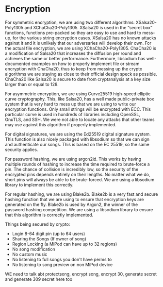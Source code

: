 # Encryption

For symmetric encryption, we are using two different algorithms: XSalsa20-Poly1305 and XChaCha20-Poly1305. XSalsa20 is used in the “secret box” functions, functions pre-packed so they are easy to use and hard to mess-up, for the various string encryption cases. XSalsa20 has no known attacks against it and it is unlikely that our adversaries will develop their own. For the actual file encryption, we are using XChaCha20-Poly1305. ChaCha20 is a modification of Salsa20 that increases the diffusion per round and achieves the same or better performance. Furthermore, libsodium has well-documented examples on how to properly implement file or stream encryption with ChaCha20, thus to keep from messing up the crypto algorithms we are staying as close to their official design speck as possible. ChaCha20 like Salsa20 is secure to date from cryptanalysis at a key size larger than or equal to 128.

For asymmetric encryption, we are using Curve25519 high-speed elliptic curve cryptography. This, like Salsa20, has a well made public-private box system that is very hard to mess up that we are using to write our encryption functions. Only small strings will be encrypted with ECC. This particular curve is used in hundreds of libraries including OpenSSL, GnuTLS, and SSH. We were not able to locate any attacks that other teams may use against this algorithm if properly implemented.

For digital signatures, we are using the Ed25519 digital signature system. This function is also nicely packaged with libsodium so that we can sign and authenticate our songs. This is based on the EC 25519, so the same security applies.

For password hashing, we are using argon2id. This works by having multiple rounds of hashing to increase the time required to brute-force a pin. The chance of collision is incredibly low, so the security of the encrypted pins depends entirely on their lengths. No matter what we do, short pins will always be able to be brute-forced. We are using a libsodium library to implement this correctly.

For regular hashing, we are using Blake2b. Blake2b is a very fast and secure hashing function that we are using to ensure that encryption keys are generated on the fly. Blake2b is used by Argon2, the winner of the password hashing competition. We are using a libsodium library to ensure that this algorithm is correctly implemented.

Things being secured by crypto:

- Login 8-64 digit pin (up to 64 users)
- Sharing the Songs (If owner of song)
- Region Locking (a MiPod can have up to 32 regions)
- No song modification
- No custom music
- No listening to full songs you don't have perms to
- No listening to song preview on non MiPod device


WE need to talk abt protectsong, encrypt song, encrypt 30, generate secret and generate 309 secret here too